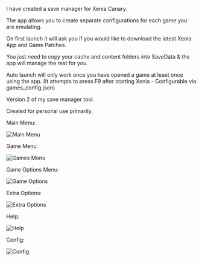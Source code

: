 I have created a save manager for Xenia Canary.

The app allows you to create separate configurations for each game you are emulating.

On first launch it will ask you if you would like to download the latest Xenia App and Game Patches.

You just need to copy your cache and content folders into SaveData & the app will manage the rest for you.

Auto launch will only work once you have opened a game at least once using the app. (It attempts to press F9 after starting Xenia - Configurable via games_config.json)

Version 2 of my save manager tool.

Created for personal use primarily.

Main Menu:

![Main Menu](https://github.com/user-attachments/assets/82b58d96-6491-4b3d-8388-e58c3cd98c73)

Game Menu:

![Games Menu](https://github.com/user-attachments/assets/6548c98e-db7e-4bf4-8e03-130073f2dc87)

Game Options Menu:

![Game Options](https://github.com/user-attachments/assets/fabafc50-14ea-4485-b6b6-9c583b12a632)

Extra Options:

![Extra Options](https://github.com/user-attachments/assets/7afdfc31-b83e-40aa-96d8-3b11e2f6e7bf)

Help:

![Help](https://github.com/user-attachments/assets/5fb09aad-56d2-4a86-969e-2b0c0174a2ab)

Config:

![Config](https://github.com/user-attachments/assets/369704b7-1e4f-47b7-893f-108dea2360a0)
